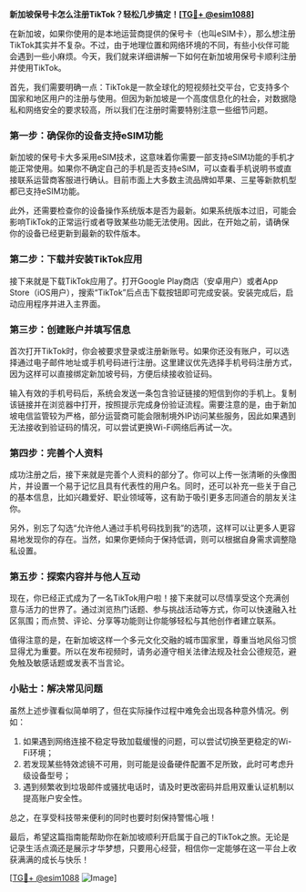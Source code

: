 **新加坡保号卡怎么注册TikTok？轻松几步搞定！[[TG💪+ @esim1088](https://t.me/s/esim1088)]**

在新加坡，如果你使用的是本地运营商提供的保号卡（也叫eSIM卡），那么想注册TikTok其实并不复杂。不过，由于地理位置和网络环境的不同，有些小伙伴可能会遇到一些小麻烦。今天，我们就来详细讲解一下如何在新加坡用保号卡顺利注册并使用TikTok。

首先，我们需要明确一点：TikTok是一款全球化的短视频社交平台，它支持多个国家和地区用户的注册与使用。但因为新加坡是一个高度信息化的社会，对数据隐私和网络安全的要求较高，所以我们在注册时需要特别注意一些细节问题。

### 第一步：确保你的设备支持eSIM功能

新加坡的保号卡大多采用eSIM技术，这意味着你需要一部支持eSIM功能的手机才能正常使用。如果你不确定自己的手机是否支持eSIM，可以查看手机说明书或直接联系运营商客服进行确认。目前市面上大多数主流品牌如苹果、三星等新款机型都已支持eSIM功能。

此外，还需要检查你的设备操作系统版本是否为最新。如果系统版本过旧，可能会影响TikTok的正常运行或者导致某些功能无法使用。因此，在开始之前，请确保你的设备已经更新到最新的软件版本。

### 第二步：下载并安装TikTok应用

接下来就是下载TikTok应用了。打开Google Play商店（安卓用户）或者App Store（iOS用户），搜索“TikTok”后点击下载按钮即可完成安装。安装完成后，启动应用程序并进入主界面。

### 第三步：创建账户并填写信息

首次打开TikTok时，你会被要求登录或注册新账号。如果你还没有账户，可以选择通过电子邮件地址或手机号码进行注册。这里建议优先选择手机号码注册方式，因为这样可以直接绑定新加坡号码，方便后续接收验证码。

输入有效的手机号码后，系统会发送一条包含验证链接的短信到你的手机上。复制该链接并在浏览器中打开，按照提示完成身份验证流程。需要注意的是，由于新加坡电信监管较为严格，部分运营商可能会限制境外IP访问某些服务，因此如果遇到无法接收到验证码的情况，可以尝试更换Wi-Fi网络后再试一次。

### 第四步：完善个人资料

成功注册之后，接下来就是完善个人资料的部分了。你可以上传一张清晰的头像图片，并设置一个易于记忆且具有代表性的用户名。同时，还可以补充一些关于自己的基本信息，比如兴趣爱好、职业领域等，这有助于吸引更多志同道合的朋友关注你。

另外，别忘了勾选“允许他人通过手机号码找到我”的选项，这样可以让更多人更容易地发现你的存在。当然，如果你更倾向于保持低调，则可以根据自身需求调整隐私设置。

### 第五步：探索内容并与他人互动

现在，你已经正式成为了一名TikTok用户啦！接下来就可以尽情享受这个充满创意与活力的世界了。通过浏览热门话题、参与挑战活动等方式，你可以快速融入社区氛围；而点赞、评论、分享等功能则让你能够轻松与其他创作者建立联系。

值得注意的是，在新加坡这样一个多元文化交融的城市国家里，尊重当地风俗习惯显得尤为重要。所以在发布视频时，请务必遵守相关法律法规及社会公德规范，避免触及敏感话题或发表不当言论。

### 小贴士：解决常见问题

虽然上述步骤看似简单明了，但在实际操作过程中难免会出现各种意外情况。例如：

1. 如果遇到网络连接不稳定导致加载缓慢的问题，可以尝试切换至更稳定的Wi-Fi环境；
2. 若发现某些特效滤镜不可用，则可能是设备硬件配置不足所致，此时可考虑升级设备型号；
3. 遇到频繁收到垃圾邮件或骚扰电话时，请及时更改密码并启用双重认证机制以提高账户安全性。

总之，在享受科技带来便利的同时也要时刻保持警惕心哦！

最后，希望这篇指南能帮助你在新加坡顺利开启属于自己的TikTok之旅。无论是记录生活点滴还是展示才华梦想，只要用心经营，相信你一定能够在这一平台上收获满满的成长与快乐！

[[TG💪+ @esim1088](https://t.me/s/esim1088) ![Image](https://i.postimg.cc/4NQfJmqS/Snipaste-2025-05-13-00-14-12.png)]